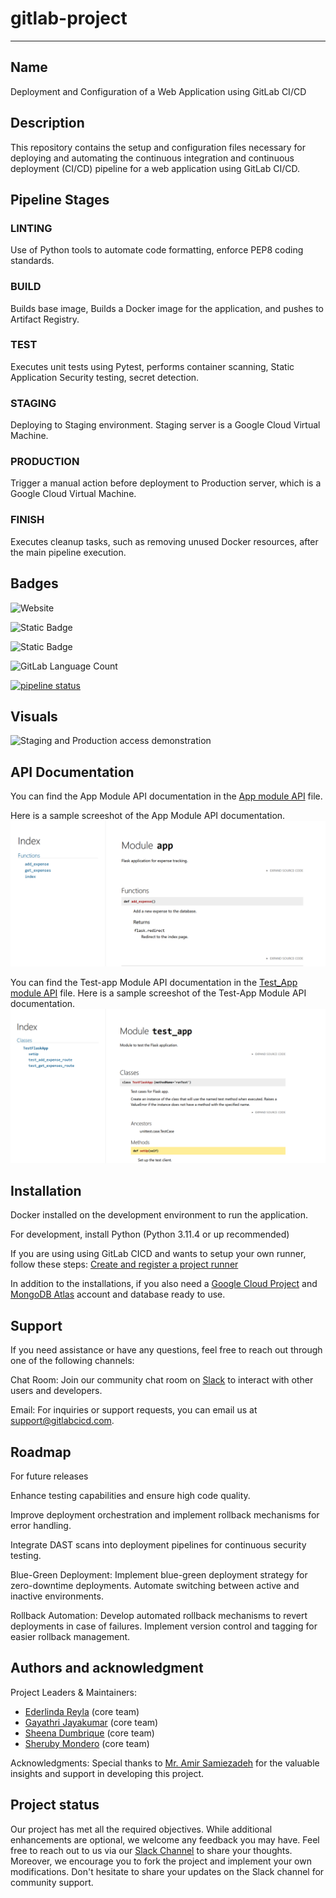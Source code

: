 # gitlab-project

***
## Name
Deployment and Configuration of a Web Application using GitLab CI/CD

## Description
This repository contains the setup and configuration files necessary for deploying and automating the continuous integration and continuous deployment (CI/CD) pipeline for a web application using GitLab CI/CD.
## Pipeline Stages

### LINTING
Use of Python tools to automate code formatting, enforce PEP8 coding standards.

### BUILD
Builds base image, Builds a Docker image for the application, and pushes to Artifact Registry.

### TEST
Executes unit tests using Pytest, performs container scanning, Static Application Security testing, secret detection.

### STAGING
Deploying to Staging environment. Staging server is a Google Cloud Virtual Machine.

### PRODUCTION
Trigger a manual action before deployment to Production server, which is a Google Cloud Virtual Machine.

### FINISH
Executes cleanup tasks, such as removing unused Docker resources, after the main pipeline execution.


## Badges

![Website](https://img.shields.io/website?url=http%3A%2F%2F34.130.147.47%3A5000%2F&style=for-the-badge)


![Static Badge](https://img.shields.io/badge/database_server-mongodb-green?style=flat-square)

![Static Badge](https://img.shields.io/badge/application_server-google_cloud_computeengine-green?style=flat-square)

![GitLab Language Count](https://img.shields.io/gitlab/languages/count/cbd3345_2_sheena%2Fgitlab-project)


[![pipeline status](https://gitlab.com/cbd3345_2_sheena/gitlab-project/badges/main/pipeline.svg)](https://gitlab.com/cbd3345_2_sheena/gitlab-project/-/commits/main)



## Visuals
![Staging and Production access demonstration](gifs/demo_staging_and_prod_environment_access.gif)

## API Documentation

You can find the App Module API documentation in the [App module API](http://apidocumentationgitlab.s3-website-us-east-1.amazonaws.com/) file.

Here is a sample screeshot of the App Module API documentation.
![App module API](APIdocumentations/moduleapp.png)

You can find the Test-app Module API documentation in the [Test_App module API](http://apidocumentationgitlab2.s3-website-us-east-1.amazonaws.com) file.
Here is a sample screeshot of the Test-App Module API documentation.
![Test-App module API](APIdocumentations/testappmodule.png)



## Installation
Docker installed on the development environment to run the application.

For development, install Python (Python 3.11.4 or up recommended)

If you are using using GitLab CICD and wants to setup your own runner, follow these steps:
[Create and register a project runner](https://docs.gitlab.com/ee/tutorials/create_register_first_runner/#create-and-register-a-project-runner)

In addition to the installations, if you also need a [Google Cloud Project](https://console.cloud.google.com/) and [MongoDB Atlas](https://www.mongodb.com/products/platform/cloud) account and database ready to use.

## Support
If you need assistance or have any questions, feel free to reach out through one of the following channels:

Chat Room: Join our community chat room on [Slack](https://join.slack.com/t/slack-wjn8365/shared_invite/zt-2h52ilcgi-N330_9FXPN9S6ittxT4fYg) to interact with other users and developers.

Email: For inquiries or support requests, you can email us at support@gitlabcicd.com.

## Roadmap
For future releases

Enhance testing capabilities and ensure high code quality.

Improve deployment orchestration and implement rollback mechanisms for error handling.

Integrate DAST scans into deployment pipelines for continuous security testing.

Blue-Green Deployment:
Implement blue-green deployment strategy for zero-downtime deployments.
Automate switching between active and inactive environments.

Rollback Automation:
Develop automated rollback mechanisms to revert deployments in case of failures.
Implement version control and tagging for easier rollback management.


## Authors and acknowledgment

Project Leaders & Maintainers:

- [Ederlinda Reyla](https://gitlab.com/C0884805) (core team)
- [Gayathri Jayakumar](https://gitlab.com/gayathri_jk) (core team)
- [Sheena Dumbrique](https://gitlab.com/sheezzz) (core team)
- [Sheruby Mondero](https://gitlab.com/Sheruby) (core team)

Acknowledgments:
Special thanks to [Mr. Amir Samiezadeh](https://gitlab.com/amirsmz) for the valuable insights and support in developing this project.




## Project status
Our project has met all the required objectives. While additional enhancements are optional, we welcome any feedback you may have. Feel free to reach out to us via our [Slack Channel](https://join.slack.com/t/slack-wjn8365/shared_invite/zt-2h52ilcgi-N330_9FXPN9S6ittxT4fYg) to share your thoughts. Moreover, we encourage you to fork the project and implement your own modifications. Don't hesitate to share your updates on the Slack channel for community support.
